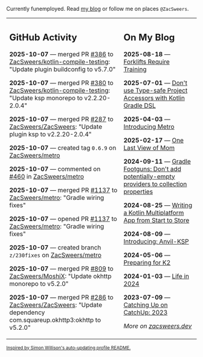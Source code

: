 Currently funemployed. Read [my blog](https://zacsweers.dev/) or follow me on places `@ZacSweers`.

<table><tr><td valign="top" width="60%">

## GitHub Activity
<!-- githubActivity starts -->
**2025-10-07** — merged PR [#386](https://github.com/ZacSweers/kotlin-compile-testing/pull/386) to [ZacSweers/kotlin-compile-testing](https://github.com/ZacSweers/kotlin-compile-testing): "Update plugin buildconfig to v5.7.0"

**2025-10-07** — merged PR [#380](https://github.com/ZacSweers/kotlin-compile-testing/pull/380) to [ZacSweers/kotlin-compile-testing](https://github.com/ZacSweers/kotlin-compile-testing): "Update ksp monorepo to v2.2.20-2.0.4"

**2025-10-07** — merged PR [#287](https://github.com/ZacSweers/ZacSweers/pull/287) to [ZacSweers/ZacSweers](https://github.com/ZacSweers/ZacSweers): "Update plugin ksp to v2.2.20-2.0.4"

**2025-10-07** — created tag `0.6.9` on [ZacSweers/metro](https://github.com/ZacSweers/metro)

**2025-10-07** — commented on [#460](https://github.com/ZacSweers/metro/issues/460#issuecomment-3378591700) in [ZacSweers/metro](https://github.com/ZacSweers/metro)

**2025-10-07** — merged PR [#1137](https://github.com/ZacSweers/metro/pull/1137) to [ZacSweers/metro](https://github.com/ZacSweers/metro): "Gradle wiring fixes"

**2025-10-07** — opened PR [#1137](https://github.com/ZacSweers/metro/pull/1137) to [ZacSweers/metro](https://github.com/ZacSweers/metro): "Gradle wiring fixes"

**2025-10-07** — created branch `z/230fixes` on [ZacSweers/metro](https://github.com/ZacSweers/metro)

**2025-10-07** — merged PR [#809](https://github.com/ZacSweers/MoshiX/pull/809) to [ZacSweers/MoshiX](https://github.com/ZacSweers/MoshiX): "Update okhttp monorepo to v5.2.0"

**2025-10-07** — merged PR [#286](https://github.com/ZacSweers/ZacSweers/pull/286) to [ZacSweers/ZacSweers](https://github.com/ZacSweers/ZacSweers): "Update dependency com.squareup.okhttp3:okhttp to v5.2.0"
<!-- githubActivity ends -->
</td><td valign="top" width="40%">

## On My Blog
<!-- blog starts -->
**2025-08-18** — [Forklifts Require Training](https://www.zacsweers.dev/forklifts-require-training/)

**2025-07-01** — [Don't use Type-safe Project Accessors with Kotlin Gradle DSL](https://www.zacsweers.dev/dont-use-type-safe-project-accessors-with-kotlin-gradle-dsl/)

**2025-04-03** — [Introducing Metro](https://www.zacsweers.dev/introducing-metro/)

**2025-02-17** — [One Last View of Mom](https://www.zacsweers.dev/one-last-view-of-mom/)

**2024-09-11** — [Gradle Footguns: Don't add potentially-empty providers to collection properties](https://www.zacsweers.dev/gradle-footgun-adding-empty-providers-to-collection-properties/)

**2024-08-25** — [Writing a Kotlin Multiplatform App from Start to Store](https://www.zacsweers.dev/writing-a-kotlin-multiplatform-app-from-start-to-store/)

**2024-08-09** — [Introducing: Anvil-KSP](https://www.zacsweers.dev/introducing-anvil-ksp/)

**2024-05-06** — [Preparing for K2](https://www.zacsweers.dev/preparing-for-k2/)

**2024-01-03** — [Life in 2024](https://www.zacsweers.dev/life-in-2024/)

**2023-07-09** — [Catching Up on CatchUp: 2023](https://www.zacsweers.dev/catching-up-on-catchup-2023/)
<!-- blog ends -->
_More on [zacsweers.dev](https://zacsweers.dev/)_
</td></tr></table>

<sub><a href="https://simonwillison.net/2020/Jul/10/self-updating-profile-readme/">Inspired by Simon Willison's auto-updating profile README.</a></sub>
